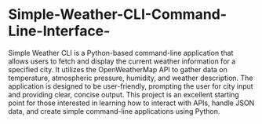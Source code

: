 # Simple-Weather-CLI-Command-Line-Interface-

Simple Weather CLI is a Python-based command-line application that allows users to fetch and display the current weather information for a specified city. It utilizes the OpenWeatherMap API to gather data on temperature, atmospheric pressure, humidity, and weather description. The application is designed to be user-friendly, prompting the user for city input and providing clear, concise output. This project is an excellent starting point for those interested in learning how to interact with APIs, handle JSON data, and create simple command-line applications using Python.
